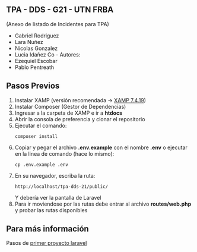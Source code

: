 ## TPA - DDS - G21 - UTN FRBA
(Anexo de listado de Incidentes para TPA)
- Gabriel Rodriguez
- Lara Nuñez
- Nicolas Gonzalez
- Lucia Idañez
Co - Autores:
- Ezequiel Escobar
- Pablo Pentreath
## Pasos Previos

1. Instalar XAMP (versión recomendada -> [XAMP 7.4.19](https://sourceforge.net/projects/xampp/files/XAMPP%20Windows/7.4.19/))
2. Instalar Composer (Gestor de Dependencias)
3. Ingresar a la carpeta de XAMP e ir a **htdocs**
4. Abrir la consola de preferencia y clonar el repositorio
5. Ejecutar el comando:
    ```
    composer install
    ```
5. Copiar y pegar el archivo **.env.example** con el nombre **.env** o ejecutar en la linea de comando (hace lo mismo):
    ```
    cp .env.example .env
    ```
7. En su navegador, escriba la ruta:
    ```
    http://localhost/tpa-dds-21/public/
    ```
   Y debería ver la pantalla de Laravel
8. Para ir moviendose por las rutas debe entrar al archivo **routes/web.php** y probar las rutas disponibles
## Para más información
Pasos de [primer proyecto laravel](https://laravel.com/docs/9.x/installation#your-first-laravel-project)
    
